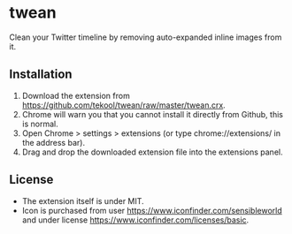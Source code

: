 twean
=====

Clean your Twitter timeline by removing auto-expanded inline images from it.

Installation
----

1. Download the extension from https://github.com/tekool/twean/raw/master/twean.crx.
1. Chrome will warn you that you cannot install it directly from Github, this is normal.
1. Open Chrome > settings > extensions (or type chrome://extensions/ in the address bar).
1. Drag and drop the downloaded extension file into the extensions panel.

License
----
* The extension itself is under MIT.
* Icon is purchased from user https://www.iconfinder.com/sensibleworld and under license https://www.iconfinder.com/licenses/basic.

